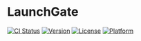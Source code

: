 # LaunchGate

[![CI Status](http://img.shields.io/travis/dtrenz/LaunchGate.svg?style=flat)](https://travis-ci.org/detroit-labs/LaunchGate)
[![Version](https://img.shields.io/cocoapods/v/LaunchGate.svg?style=flat)](http://cocoapods.org/pods/LaunchGate)
[![License](https://img.shields.io/cocoapods/l/LaunchGate.svg?style=flat)](http://cocoapods.org/pods/LaunchGate)
[![Platform](https://img.shields.io/cocoapods/p/LaunchGate.svg?style=flat)](http://cocoapods.org/pods/LaunchGate)

